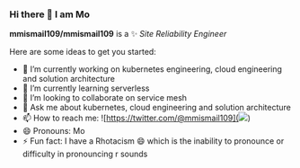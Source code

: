 ### Hi there 👋 I am Mo 

**mmismail109/mmismail109** is a ✨ _Site Reliability Engineer_

Here are some ideas to get you started:

- 🔭 I’m currently working on kubernetes engineering, cloud engineering and solution architecture
- 🌱 I’m currently learning serverless
- 👯 I’m looking to collaborate on service mesh
- 💬 Ask me about kubernetes, cloud engineering and solution architecture
- 📫 How to reach me: ![https://twitter.com/@mmismail109](<img src="https://img.icons8.com/color/48/000000/twitter.png" />)
- 😄 Pronouns: Mo
- ⚡ Fun fact: I have a Rhotacism 😄 which is the inability to pronounce or difficulty in pronouncing r sounds

